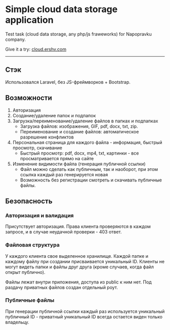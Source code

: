 # Simple cloud data storage application
Test task (cloud data storage, any php/js fraweworks) for Napopravku company.

Give it a try: [cloud.ershv.com](https://cloud.ershv.com)

---

## Стэк
Использовался Laravel, без JS-фреймворков + Bootstrap.

## Возможности
1. Авторизация
2. Создание/удаление папок и подпапок
3. Загрузка/переименование/удаление файлов в папках и подпапках
   - Загрузка файлов: изображения, GIF, pdf, docx, txt, zip.
   - Переименование и создание файлов: автоматическое разрешение конфликтов
4. Персональная страница для каждого файла - информация, быстрый просмотр, скачивание
   - Быстрый просмотр: pdf, docx, mp4, txt, картинки - все просматривается прямо на сайте
5. Изменение видимости файла (генерация публичной ссылки)
   - Файл можно сделать как публичным, так и наоборот, при этом ссылка каждый раз генерируется новая
   - Возможность без регистрации смотреть и скачивать публичные файлы.
   
## Безопасность
### Авторизация и валидация
Присутствует авторизация. Права клиента проверяются в каждом запросе, и в случае неудачной проверки - 403 ответ.

### Файловая структура
У каждого клиента свое выделенное хранилище. Каждой папке и каждому файлу при создании присваивается уникальный ID. Клиенты не могут видеть папки и файлы друг друга (кроме случаев, когда файл открыт публично).

Файлы лежат внутри приложения, доступа из public к ним нет. Под раздачу приватных файлов создан отдельный роут.

### Публичные файлы
При генерации публичной ссылки каждый раз используется уникальный публичный ID - приватный уникальный ID всегда остается виден только владельцу.
